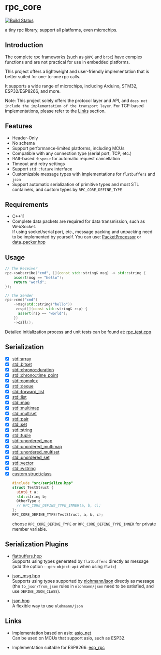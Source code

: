 # rpc_core

[![Build Status](https://github.com/shuai132/rpc_core/workflows/build/badge.svg)](https://github.com/shuai132/rpc_core/actions?workflow=build)

a tiny rpc library, support all platforms, even microchips.

## Introduction

The complete rpc frameworks (such as `gRPC` and `brpc`) have complex functions
and are not practical for use in embedded platforms.

This project offers a lightweight and user-friendly implementation that is better suited for one-to-one rpc calls.

It supports a wide range of microchips, including Arduino, STM32, ESP32/ESP8266, and more.

Note:
This project solely offers the protocol layer and API,
and `does not include the implementation of the transport layer`.
For TCP-based implementations, please refer to the [Links](#Links) section.

## Features

* Header-Only
* No schema
* Support performance-limited platforms, including MCUs
* Compatible with any connection type (serial port, TCP, etc.)
* RAII-based `dispose` for automatic request cancellation
* Timeout and retry settings
* Support `std::future` interface
* Customizable message types with implementations for `flatbuffers` and `json`
* Support automatic serialization of primitive types and most STL containers, and custom types by `RPC_CORE_DEFINE_TYPE`

## Requirements

* C++11
* Complete data packets are required for data transmission, such as WebSocket.  
  If using socket/serial port, etc.,
  message packing and unpacking need to be implemented by yourself. You can use:
  [PacketProcessor](https://github.com/shuai132/PacketProcessor)
  or
  [data_packer.hpp](https://github.com/shuai132/esp_rpc/blob/main/data_packer.hpp)

## Usage

```c++
// The Receiver
rpc->subscribe("cmd", [](const std::string& msg) -> std::string {
    assert(msg == "hello");
    return "world";
});

// The Sender
rpc->cmd("cmd")
    ->msg(std::string("hello"))
    ->rsp([](const std::string& rsp) {
      assert(rsp == "world");
    })
    ->call();
```

Detailed initialization process and unit tests can be found at: [rpc_test.cpp](test/rpc_test.cpp)

## Serialization

- [x] [std::array](https://en.cppreference.com/w/cpp/container/array)
- [x] [std::bitset](https://en.cppreference.com/w/cpp/utility/bitset)
- [x] [std::chrono::duration](https://en.cppreference.com/w/cpp/chrono/duration)
- [x] [std::chrono::time_point](https://en.cppreference.com/w/cpp/chrono/time_point)
- [x] [std::complex](https://en.cppreference.com/w/cpp/numeric/complex)
- [x] [std::deque](https://en.cppreference.com/w/cpp/container/deque)
- [x] [std::forward_list](https://en.cppreference.com/w/cpp/container/forward_list)
- [x] [std::list](https://en.cppreference.com/w/cpp/container/list)
- [x] [std::map](https://en.cppreference.com/w/cpp/container/map)
- [x] [std::multimap](https://en.cppreference.com/w/cpp/container/multimap)
- [x] [std::multiset](https://en.cppreference.com/w/cpp/container/multiset)
- [x] [std::pair](https://en.cppreference.com/w/cpp/utility/pair)
- [x] [std::set](https://en.cppreference.com/w/cpp/container/set)
- [x] [std::string](https://en.cppreference.com/w/cpp/string/basic_string)
- [x] [std::tuple](https://en.cppreference.com/w/cpp/utility/tuple)
- [x] [std::unordered_map](https://en.cppreference.com/w/cpp/container/unordered_map)
- [x] [std::unordered_multimap](https://en.cppreference.com/w/cpp/container/unordered_multimap)
- [x] [std::unordered_multiset](https://en.cppreference.com/w/cpp/container/unordered_multiset)
- [x] [std::unordered_set](https://en.cppreference.com/w/cpp/container/unordered_set)
- [x] [std::vector](https://en.cppreference.com/w/cpp/container/vector)
- [x] [std::wstring](https://en.cppreference.com/w/cpp/string/basic_string)
- [x] [custom struct/class](test/type/CustomType.h)
  ```c++
  #include "src/serialize.hpp"
  struct TestStruct {
    uint8_t a;
    std::string b;
    OtherType c
    // RPC_CORE_DEFINE_TYPE_INNER(a, b, c);
  };
  RPC_CORE_DEFINE_TYPE(TestStruct, a, b, c);
  ```
  choose `RPC_CORE_DEFINE_TYPE` or `RPC_CORE_DEFINE_TYPE_INNER` for private member variable.

## Serialization Plugins

* [flatbuffers.hpp](./plugin/flatbuffers.hpp)  
  Supports using types generated by `flatbuffers` directly as message  
  (add the option `--gen-object-api` when using `flatc`)


* [json_msg.hpp](./plugin/json_msg.hpp)  
  Supports using types supported by [nlohmann/json](https://github.com/nlohmann/json) directly as message  
  (the `to_json/from_json` rules in `nlohmann/json` need to be satisfied, and use `DEFINE_JSON_CLASS`).


* [json.hpp](./plugin/json.hpp)  
  A flexible way to use `nlohmann/json`

## Links

* Implementation based on asio: [asio_net](https://github.com/shuai132/asio_net)  
  Can be used on MCUs that support asio, such as ESP32.


* Implementation suitable for ESP8266: [esp_rpc](https://github.com/shuai132/esp_rpc)
